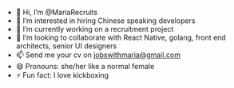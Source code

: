 - 👋 Hi, I’m @MariaRecruits
- 👀 I’m interested in hiring Chinese speaking developers
- 🌱 I’m currently working on a recruitment project
- 💞️ I’m looking to collaborate with React Native, golang, front end architects, senior UI designers
- 📫 Send me your cv on jobswithmaria@gmail.com
- 😄 Pronouns: she/her like a normal female 
- ⚡ Fun fact: I love kickboxing 

<!---
MariaRecruits/MariaRecruits is a ✨ special ✨ repository because its `README.md` (this file) appears on your GitHub profile.
You can click the Preview link to take a look at your changes.
--->
